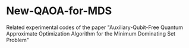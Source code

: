 # New-QAOA-for-MDS
Related experimental codes of the paper "Auxiliary-Qubit-Free Quantum Approximate Optimization Algorithm for the Minimum Dominating Set Problem"
